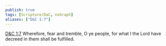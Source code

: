 ```yaml
---
publish: true
tags: [Scripture/DaC, noGraph]
aliases: ["D&C 1:7"]
---
```

[D&C 1:7](https://churchofjesuschrist.org/study/scriptures/dc-testament/dc/1?lang=eng&id=p7#p7) Wherefore, fear and tremble, O ye people, for what I the Lord have decreed in them shall be fulfilled.

